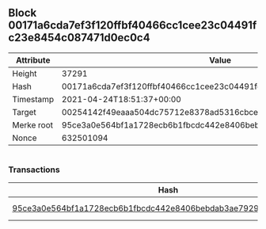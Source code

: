 ## Block 00171a6cda7ef3f120ffbf40466cc1cee23c04491fc23e8454c087471d0ec0c4

Attribute | Value
--- | ---
Height | 37291
Hash | 00171a6cda7ef3f120ffbf40466cc1cee23c04491fc23e8454c087471d0ec0c4
Timestamp | 2021-04-24T18:51:37+00:00
Target | 00254142f49eaaa504dc75712e8378ad5316cbcead634704b3734b6271167cc4
Merke root | 95ce3a0e564bf1a1728ecb6b1fbcdc442e8406bebdab3ae792947085bea98541
Nonce | 632501094

```

```

### Transactions

Hash | Amount
--- | ---
[95ce3a0e564bf1a1728ecb6b1fbcdc442e8406bebdab3ae792947085bea98541](95ce3a0e564bf1a1728ecb6b1fbcdc442e8406bebdab3ae792947085bea98541.md) | 10.00000000 SKEPTI 

